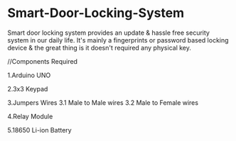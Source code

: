# Smart-Door-Locking-System
Smart door locking system provides an update &amp; hassle free security system in our daily life. It's mainly a fingerprints or password based locking device &amp; the great thing is it doesn't required any physical key.

//Components Required

1.Arduino UNO

2.3x3 Keypad

3.Jumpers Wires
  3.1 Male to Male wires
  3.2 Male to Female wires
  
4.Relay Module

5.18650 Li-ion Battery
